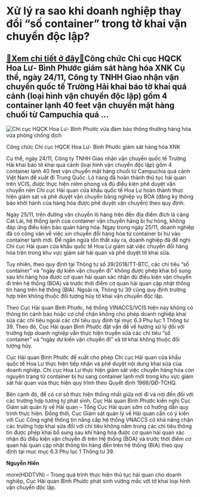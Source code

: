 Xử lý ra sao khi doanh nghiệp thay đổi “số container” trong tờ khai vận chuyển độc lập?
=======================================================================================

[:gift:Xem chi tiết ở đây:gift:](https://hddtvn.com/xu-ly-ra-sao-khi-doanh-nghiep-thay-doi-so-container-trong-to-khai-van-chuyen-doc-lap-2/)Công chức Chi cục HQCK Hoa Lư- Bình Phước giám sát hàng hóa XNK Cụ thể, ngày 24/11, Công ty TNHH Giao nhận vận chuyển quốc tế Trường Hải khai báo tờ khai quá cảnh (loại hình vận chuyển độc lập) gồm 4 container lạnh 40 feet vận chuyển mặt hàng chuối từ Campuchia quá …
---------------------------------------------------------------------------------------------------------------------------------------------------------------------------------------------------------------------------------------------------------------------------





![Chi cục HQCK Hoa Lư- Bình Phước vừa đảm bảo thông thường hàng hóa vừa phòng chống dịch](https://hddtvn.com/wp-content/uploads/2021/01/2227_IMG_9518.jpg "Chi cục HQCK Hoa Lư- Bình Phước vừa đảm bảo thông thường hàng hóa vừa phòng chống dịch")


Công chức Chi cục HQCK Hoa Lư- Bình Phước giám sát hàng hóa XNK



Cụ thể, ngày 24/11, Công ty TNHH Giao nhận vận chuyển quốc tế Trường Hải khai báo tờ khai quá cảnh (loại hình vận chuyển độc lập) gồm 4 container lạnh 40 feet vận chuyển mặt hàng chuối từ Campuchia quá cảnh Việt Nam để xuất đi Trung Quốc. Lô hàng đã hoàn thành thủ tục hải quan trên VCIS, được thực hiện niêm phong và đủ điều kiện phê duyệt vận chuyển nên Chi cục Hải quan cửa khẩu quốc tế Hoa Lư hoàn thành thực hiện giám sát và phê duyệt vận chuyển bằng nghiệp vụ BOA (đăng ký thông báo khởi hành của hàng hóa được phê duyệt vận chuyển) theo quy định.


Ngày 25/11, trên đường vận chuyển lô hàng trên đến địa điểm đích là cảng Cát Lái, hệ thống lạnh của container vận chuyển hàng bị hư hỏng, không đáp ứng điều kiện bảo quản hàng hóa. Ngay trong ngày 25/11, doanh nghiệp đã có công văn về việc xin chuyển đổi hàng hóa từ container bị hư vào container lạnh mới. Để ngăn ngừa tổn thất xảy ra, doanh nghiệp đã đề nghị Chi cục Hải quan cửa khẩu quốc tế Hoa Lư giám sát việc chuyển đổi hàng hóa trên trong khu vực giám sát hải quan và phê duyệt tờ khai sửa.


Tuy nhiên, theo quy định tại Thông tư số 39/2018/TT-BTC, các chỉ tiêu “số container” và “ngày dự kiến vận chuyển đi” không được phép khai bổ sung sau khi hàng hóa được cơ quan hải quan xác nhận đủ điều kiện vận chuyển đi trên hệ thống (BOA) và trước thời điểm cơ quan hải quan cập nhật thông tin hàng trên hệ thống (BIA). Ngoài ra, Thông tư 39 cũng quy định trường hợp trên không thuộc đối tượng hủy tờ khai vận chuyển độc lập.


Theo Cục Hải quan Bình Phước, hệ thống VINACCS/VCIS hiện nay không có thông tin cảnh báo hoặc cơ chế chặn không cho phép doanh nghiệp khai sửa các chỉ tiêu ngoài các chỉ tiêu quy định tại mục 6.3 Phụ lục 1 Thông tư 39. Theo đó, Cục Hải quan Bình Phước đặt vấn đề về hướng xử lý đối với trường hợp doanh nghiệp vẫn thực hiện truyền sửa các chỉ tiêu “số container” và “ngày dự kiến vận chuyển đi” và tờ khai không thuộc đối tượng hủy.


Cục Hải quan Bình Phước đề xuất cho phép Chi cục Hải quan cửa khẩu quốc tế Hoa Lư thực hiện tiếp nhận và phê duyệt nội dung khai sửa của doanh nghiệp. Chi cục Hoa Lư thực hiện giám sát việc chuyển hàng hóa còn nguyên trạng từ container bị hư sang container lạnh mới trong khu vực giám sát hải quan vừa thực hiện quy trình theo Quyết định 1966/QĐ-TCHQ.


Bên cạnh đó, để có cơ sở thực hiện thống nhất giữa nơi đi và nơi đến đối với các trường hợp tương tự phát sinh, Cục Hải quan Bình Phước kiến nghị Cục Giám sát quản lý về Hải quan – Tổng Cục Hải quan sớm có hướng dẫn quy trình thực hiện. Đồng thời, Cục Giám sát quản lý về Hải quan cần có ý kiến với Cục Công nghệ thông tin nâng cấp hệ thống VNACCS có khả năng chặn các trường hợp khai sửa đổi với chỉ tiêu không nằm trong các chỉ tiêu thông tin được phép khai bổ sung sau khi hàng hóa được cơ quan hải quan xác nhận đủ điều kiện vận chuyển đi trên Hệ thống (BOA) và trước thời điểm cơ quan hải quan cập nhật thông tin hàng đến trên hệ thống (BIA) theo quy định tại mục mục 6.3 Phụ lục 1 Thông tư 39.




**Nguyễn Hiền**



more(HDDTVN) – Trong quá trình thực hiện thủ tục hải quan cho doanh nghiệp, Cục Hải quan Bình Phước phát sinh vướng mắc với tờ khai loại hình vận chuyển độc lập.

